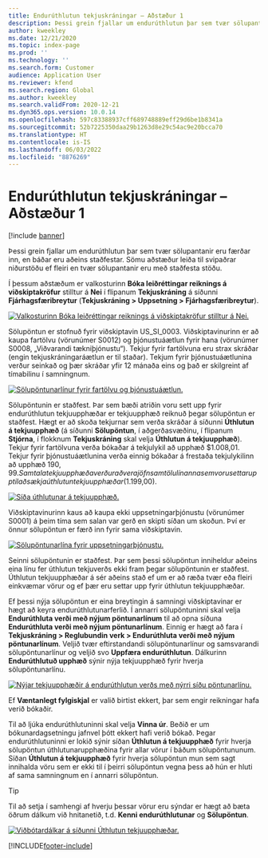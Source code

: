 ```yaml
---
title: Endurúthlutun tekjuskráningar – Aðstæður 1
description: Þessi grein fjallar um endurúthlutun þar sem tvær sölupantanir eru færðar inn, en báðar eru aðeins staðfestar. Sömu aðstæður leiða til svipaðrar niðurstöðu ef fleiri en tvær sölupantanir eru með staðfesta stöðu.
author: kweekley
ms.date: 12/21/2020
ms.topic: index-page
ms.prod: ''
ms.technology: ''
ms.search.form: Customer
audience: Application User
ms.reviewer: kfend
ms.search.region: Global
ms.author: kweekley
ms.search.validFrom: 2020-12-21
ms.dyn365.ops.version: 10.0.14
ms.openlocfilehash: 597c83388937cff689748889eff29d6be1b8341a
ms.sourcegitcommit: 52b7225350daa29b1263d8e29c54ac9e20bcca70
ms.translationtype: HT
ms.contentlocale: is-IS
ms.lasthandoff: 06/03/2022
ms.locfileid: "8876269"
---
```

# <a name="revenue-recognition-reallocation--scenario-1"></a>Endurúthlutun tekjuskráningar – Aðstæður 1

[!include [banner](../includes/banner.md)]

Þessi grein fjallar um endurúthlutun þar sem tvær sölupantanir eru færðar inn, en báðar eru aðeins staðfestar. Sömu aðstæður leiða til svipaðrar niðurstöðu ef fleiri en tvær sölupantanir eru með staðfesta stöðu.

Í þessum aðstæðum er valkosturinn **Bóka leiðréttingar reiknings á viðskiptakröfur** stilltur á **Nei** í flipanum **Tekjuskráning** á síðunni **Fjárhagsfæribreytur** (**Tekjuskráning \> Uppsetning \> Fjárhagsfæribreytur**).

[![Valkosturinn Bóka leiðréttingar reiknings á viðskiptakröfur stilltur á Nei.](./media/06_rev-rec-scenarios.png)](./media/06_rev-rec-scenarios.png)

Sölupöntun er stofnuð fyrir viðskiptavin US\_SI\_0003. Viðskiptavinurinn er að kaupa fartölvu (vörunúmer S0012) og þjónustuáætlun fyrir hana (vörunúmer S0008, „Viðvarandi tækniþjónustu“). Tekjur fyrir fartölvuna eru strax skráðar (engin tekjuskráningaráætlun er til staðar). Tekjum fyrir þjónustuáætlunina verður seinkað og þær skráðar yfir 12 mánaða eins og það er skilgreint af tímabilinu í samningnum.

[![Sölupöntunarlínur fyrir fartölvu og þjónustuáætlun.](./media/07_rev-rec-scenarios.png)](./media/07_rev-rec-scenarios.png)

Sölupöntunin er staðfest. Þar sem bæði atriðin voru sett upp fyrir endurúthlutun tekjuupphæðar er tekjuupphæð reiknuð þegar sölupöntun er staðfest. Hægt er að skoða tekjurnar sem verða skráðar á síðunni **Úthlutun á tekjuupphæð** (á síðunni **Sölupöntun**, í aðgerðasvæðinu, í flipanum **Stjórna**, í flokknum **Tekjuskráning** skal velja **Úthlutun á tekjuupphæð**). Tekjur fyrir fartölvuna verða bókaðar á tekjulykil að upphæð $1.008,01. Tekjur fyrir þjónustuáætlunina verða einnig bókaðar á frestaða tekjulykilinn að upphæð $190,99. Samtala tekjuupphæða verður að vera jöfn samtölu línanna sem voru settar upp til að sækja úthlutun tekjuupphæðar ($1.199,00).

[![Síða úthlutunar á tekjuupphæð.](./media/08_rev-rec-scenarios.png)](./media/08_rev-rec-scenarios.png)

Viðskiptavinurinn kaus að kaupa ekki uppsetningarþjónustu (vörunúmer S0001) á þeim tíma sem salan var gerð en skipti síðan um skoðun. Því er önnur sölupöntun er færð inn fyrir sama viðskiptavin.

[![Sölupöntunarlína fyrir uppsetningarþjónustu.](./media/09_rev-rec-scenarios.png)](./media/09_rev-rec-scenarios.png)

Seinni sölupöntunin er staðfest. Þar sem þessi sölupöntun inniheldur aðeins eina línu fer úthlutun tekjuverðs ekki fram þegar sölupöntunin er staðfest. Úthlutun tekjuupphæðar á sér aðeins stað ef um er að ræða tvær eða fleiri einkvæmar vörur og ef þær eru settar upp fyrir úthlutun tekjuupphæðar.

Ef þessi nýja sölupöntun er eina breytingin á samningi viðskiptavinar er hægt að keyra endurúthlutunarferlið. Í annarri sölupöntuninni skal velja **Endurúthluta verði með nýjum pöntunarlínum** til að opna síðuna **Endurúthluta verði með nýjum pöntunarlínum**. Einnig er hægt að fara í **Tekjuskráning \> Reglubundin verk \> Endurúthluta verði með nýjum pöntunarlínum**. Veljið tvær eftirstandandi sölupöntunarlínur og samsvarandi sölupöntunarlínur og veljið svo **Uppfæra endurúthlutun**. Dálkurinn **Endurúthlutuð upphæð** sýnir nýja tekjuupphæð fyrir hverja sölupöntunarlínu.

[![Nýjar tekjuupphæðir á endurúthlutun verðs með nýrri síðu pöntunarlínu.](./media/10_rev-rec-scenarios.png)](./media/10_rev-rec-scenarios.png)

Ef **Væntanlegt fylgiskjal** er valið birtist ekkert, þar sem engir reikningar hafa verið bókaðir.

Til að ljúka endurúthlutuninni skal velja **Vinna úr**. Beðið er um bókunardagsetningu jafnvel þótt ekkert hafi verið bókað. Þegar endurúthlutuninni er lokið sýnir síðan **Úthlutun á tekjuupphæð** fyrir hverja sölupöntun úthlutunarupphæðina fyrir allar vörur í báðum sölupöntununum. Síðan **Úthlutun á tekjuupphæð** fyrir hverja sölupöntun mun sem sagt innihalda vöru sem er ekki til í þeirri sölupöntun vegna þess að hún er hluti af sama samningnum en í annarri sölupöntun.

> [!TIP]
> Til að setja í samhengi af hverju þessar vörur eru sýndar er hægt að bæta öðrum dálkum við hnitanetið, t.d. **Kenni endurúthlutunar** og **Sölupöntun**.
> 
> [![Viðbótardálkar á síðunni Úthlutun tekjuupphæðar.](./media/11_rev-rec-scenarios.png)](./media/11_rev-rec-scenarios.png)


[!INCLUDE[footer-include](../../includes/footer-banner.md)]
